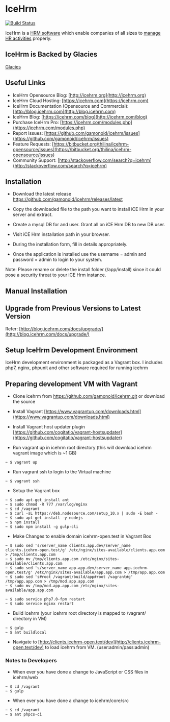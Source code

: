 IceHrm
===========
[![Build Status](https://travis-ci.org/gamonoid/icehrm.svg?branch=master)](https://travis-ci.org/gamonoid/icehrm)

IceHrm is a [HRM software](https://icehrm.com) which enable companies of all sizes to [manage HR activities](https://icehrm.com)
properly. 

IceHrm is Backed by Glacies
-----------------
[Glacies](http://glacies.de)

Useful Links
-------------
 * IceHrm Opensource Blog: [http://icehrm.org](http://icehrm.org)
 * IceHrm Cloud Hosting: [https://icehrm.com](https://icehrm.com)
 * IceHrm Documentation (Opensource and Commercial): [http://blog.icehrm.com](http://blog.icehrm.com)
 * IceHrm Blog: [https://icehrm.com/blog](http://icehrm.com/blog)
 * Purchase IceHrm Pro: [https://icehrm.com/modules.php](https://icehrm.com/modules.php)
 * Report Issues: [https://github.com/gamonoid/icehrm/issues](https://github.com/gamonoid/icehrm/issues)
 * Feature Requests: [https://bitbucket.org/thilina/icehrm-opensource/issues](https://bitbucket.org/thilina/icehrm-opensource/issues)
 * Community Support: [http://stackoverflow.com/search?q=icehrm](http://stackoverflow.com/search?q=icehrm)

Installation
------------
 * Download the latest release https://github.com/gamonoid/icehrm/releases/latest

 * Copy the downloaded file to the path you want to install iCE Hrm in your server and extract.

 * Create a mysql DB for and user. Grant all on iCE Hrm DB to new DB user.

 * Visit iCE Hrm installation path in your browser.

 * During the installation form, fill in details appropriately.

 * Once the application is installed use the username = admin and password = admin to login to your system.

 Note: Please rename or delete the install folder (<ice hrm root>/app/install) since it could pose a security threat to your iCE Hrm instance.

Manual Installation
-------------------

[](https://thilinah.gitbooks.io/icehrm-guide/content/manual-installation.html)

Upgrade from Previous Versions to Latest Version
------------------------------------------------

Refer: [http://blog.icehrm.com/docs/upgrade/](http://blog.icehrm.com/docs/upgrade/)

Setup IceHrm Development Environment
------------------------------------

IceHrm development environment is packaged as a Vagrant box. I includes php7, nginx, phpunit and other
software required for running icehrm

Preparing development VM with Vagrant
-------------------------------------

- Clone icehrm from https://github.com/gamonoid/icehrm.git or download the source

- Install Vagrant [https://www.vagrantup.com/downloads.html](https://www.vagrantup.com/downloads.html)

- Install Vagrant host updater plugin [https://github.com/cogitatio/vagrant-hostsupdater](https://github.com/cogitatio/vagrant-hostsupdater)


- Run vagrant up in icehrm root directory (this will download icehrm vagrant image which is  ~1 GB)

```
~ $ vagrant up
```

- Run vagrant ssh to login to the Virtual machine

```
~ $ vagrant ssh
```

- Setup the Vagrant box

```
~ $ sudo apt-get install ant
~ $ sudo chmod -R 777 /var/log/nginx
~ $ cd /vagrant
~ $ curl -sL https://deb.nodesource.com/setup_10.x | sudo -E bash -
~ $ sudo apt-get install -y nodejs
~ $ npm install
~ $ sudo npm install -g gulp-cli
```

- Make Changes to enable domain icehrm-open.test in Vagrant Box

```
~ $ sudo sed 's/server_name clients.app.dev/server_name clients.icehrm-open.test/g' /etc/nginx/sites-available/clients.app.com > /tmp/clients.app.com
~ $ sudo mv /tmp/clients.app.com /etc/nginx/sites-available/clients.app.com
~ $ sudo sed 's/server_name app.app.dev/server_name app.icehrm-open.test/g' /etc/nginx/sites-available/app.app.com > /tmp/app.app.com
~ $ sudo sed 's#root /vagrant/build/app#root /vagrant#g' /tmp/app.app.com > /tmp/mod.app.app.com
~ $ sudo mv /tmp/mod.app.app.com /etc/nginx/sites-available/app.app.com

~ $ sudo service php7.0-fpm restart
~ $ sudo service nginx restart
```

- Build Icehrm (your icehrm root directory is mapped to /vagrant/ directory in VM)

```
~ $ gulp
~ $ ant buildlocal
```

- Navigate to [http://clients.icehrm-open.text/dev](http://clients.icehrm-open.text/dev) to load icehrm from VM. (user:admin/pass:admin)

### Notes to Developers

- When ever you have done a change to JavaScript or CSS files in icehrm/web
```
~ $ cd /vagrant
~ $ gulp
```


- When ever you have done a change to icehrm/core/src
```
~ $ cd /vagrant
~ $ ant phpcs-ci
```




